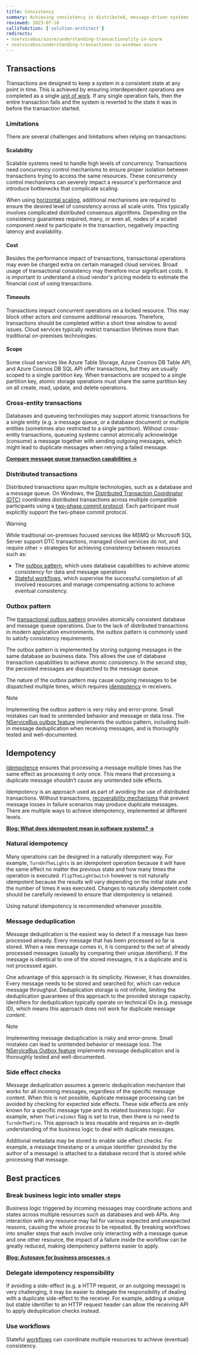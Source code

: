 ```yaml
---
title: Consistency
summary: Achieving consistency in distributed, message-driven systems
reviewed: 2023-07-18
callsToAction: ['solution-architect']
redirects:
- nservicebus/azure/understanding-transactionality-in-azure
- nservicebus/understanding-transactions-in-windows-azure
---
```


## Transactions

Transactions are designed to keep a system in a consistent state at any point in time. This is achieved by ensuring interdependent operations are completed as a single [unit of work](https://en.wikipedia.org/wiki/Unit_of_work). If any single operation fails, then the entire transaction fails and the system is reverted to the state it was in before the transaction started.

### Limitations

There are several challenges and limitations when relying on transactions:

#### Scalability

Scalable systems need to handle high levels of concurrency. Transactions need concurrency control mechanisms to ensure proper isolation between transactions trying to access the same resources. These concurrency control mechanisms can severely impact a resource's performance and introduce bottlenecks that complicate scaling.

When using [horizontal scaling](https://learn.microsoft.com/en-us/azure/well-architected/scalability/design-scale#understand-horizontal-and-vertical-scaling), additional mechanisms are required to ensure the desired level of consistency across all scale units. This typically involves complicated distributed consensus algorithms. Depending on the consistency guarantees required, many, or even all, nodes of a scaled component need to participate in the transaction, negatively impacting latency and availability.

#### Cost

Besides the performance impact of transactions, transactional operations may even be charged extra on certain managed cloud services. Broad usage of transactional consistency may therefore incur significant costs. It is important to understand a cloud vendor's pricing models to estimate the financial cost of using transactions.

#### Timeouts

Transactions impact concurrent operations on a locked resource. This may block other actors and consume additional resources. Therefore, transactions should be completed within a short time window to avoid issues. Cloud services typically restrict transaction lifetimes more than traditional on-premises technologies.

#### Scope

Some cloud services like Azure Table Storage, Azure Cosmos DB Table API, and Azure Cosmos DB SQL API offer transactions, but they are usually scoped to a single partition key. When transactions are scoped to a single partition key, atomic storage operations must share the same partition key on all create, read, update, and delete operations.

### Cross-entity transactions

Databases and queueing technologies may support atomic transactions for a single entity (e.g. a message queue, or a database document) or multiple entities (sometimes also restricted to a single partition). Without cross-entity transactions, queueing systems cannot atomically acknowledge (consume) a message together with sending outgoing messages, which might lead to duplicate messages when retrying a failed message.

[**Compare message queue transaction capabilities →**](/transports/transactions.md)

### Distributed transactions

Distributed transactions span multiple technologies, such as a database and a message queue. On Windows, the [Distributed Transaction Coordinator (DTC)](https://en.wikipedia.org/wiki/Microsoft_Distributed_Transaction_Coordinator) coordinates distributed transactions across multiple compatible participants using a [two-phase commit protocol](https://en.wikipedia.org/wiki/Two-phase_commit_protocol). Each participant must explicitly support the two-phase commit protocol.

> [!WARNING]
> While traditional on-premises focused services like MSMQ or Microsoft SQL Server support DTC transactions, managed cloud services do not, and require other > strategies for achieving consistency between resources such as:
>
> * The [outbox pattern](#transactions-outbox-pattern), which uses database capabilities to achieve atomic consistency for data and message operations
> * [Stateful workflows](workflows.md), which supervise the successful completion of all involved resources and manage compensating actions to achieve eventual consistency.

### Outbox pattern

The [transactional outbox pattern](https://microservices.io/patterns/data/transactional-outbox.html) provides atomically consistent database and message queue operations. Due to the lack of distributed transactions in modern application environments, the outbox pattern is commonly used to satisfy consistency requirements.

The outbox pattern is implemented by storing outgoing messages in the same database as business data. This allows the use of database transaction capabilities to achieve atomic consistency. In the second step, the persisted messages are dispatched to the message queue.

The nature of the outbox pattern may cause outgoing messages to be dispatched multiple times, which requires [idempotency](#idempotency) in receivers.

> [!NOTE]
> Implementing the outbox pattern is very risky and error-prone. Small mistakes can lead to unintended behavior and message or data loss. The [NServiceBus outbox feature](/nservicebus/outbox/) implements the outbox pattern, including built-in message deduplication when receiving messages, and is thoroughly tested and well-documented.

## Idempotency

[Idempotence](https://en.wikipedia.org/wiki/Idempotence) ensures that processing a message multiple times has the same effect as processing it only once. This means that processing a duplicate message shouldn’t cause any unintended side effects.

Idempotency is an approach used as part of avoiding the use of distributed transactions. Without transactions, [recoverability mechanisms](/architecture/recoverability.md) that prevent message losses in failure scenarios may produce duplicate messages. There are multiple ways to achieve idempotency, implemented at different levels.

[**Blog: What does idempotent mean in software systems? →**](https://particular.net/blog/what-does-idempotent-mean)

### Natural idempotency

Many operations can be designed in a naturally idempotent way. For example, `TurnOnTheLights` is an idempotent operation because it will have the same effect no matter the previous state and how many times the operation is executed. `FlipTheLightSwitch` however is not naturally idempotent because the results will vary depending on the initial state and the number of times it was executed. Changes to naturally idempotent code should be carefully reviewed to ensure that idempotency is retained.

Using natural idempotency is recommended whenever possible.

### Message deduplication

Message deduplication is the easiest way to detect if a message has been processed already. Every message that has been processed so far is stored. When a new message comes in, it is compared to the set of already processed messages (usually by comparing their unique identifiers). If the message is identical to one of the stored messages, it is a duplicate and is not processed again.

One advantage of this approach is its simplicity. However, it has downsides. Every message needs to be stored and searched for, which can reduce message throughput. Deduplication storage is not infinite, limiting the deduplication guarantees of this approach to the provided storage capacity. Identifiers for deduplication typically operate on technical IDs (e.g. message ID), which means this approach does not work for duplicate message _content_.

> [!NOTE]
> Implementing message deduplication is risky and error-prone. Small mistakes can lead to unintended behavior or message loss. The [NServiceBus Outbox feature](/nservicebus/outbox/) implements message deduplication and is thoroughly tested and well-documented.

### Side effect checks

Message deduplication assumes a generic deduplication mechanism that works for all incoming messages, regardless of the specific message content. When this is not possible, duplicate message processing can be avoided by checking for expected side effects. These side effects are only known for a specific message type and its related business logic. For example, when `TheFireIsHot` flag is set to true, then there is no need to `TurnOnTheFire`. This approach is less reusable and requires an in-depth understanding of the business logic to deal with duplicate messages.

Additional metadata may be stored to enable side effect checks. For example, a message timestamp or a unique identifier (provided by the author of a message) is attached to a database record that is stored while processing that message.

## Best practices

### Break business logic into smaller steps

Business logic triggered by incoming messages may coordinate actions and states across multiple resources such as databases and web APIs. Any interaction with any resource may fail for various expected and unexpected reasons, causing the whole process to be repeated. By breaking workflows into smaller steps that each involve only interacting with a message queue and one other resource, the impact of a failure inside the workflow can be greatly reduced, making idempotency patterns easier to apply.

[**Blog: Autosave for business processes →**](https://particular.net/blog/autosave-for-your-business)

### Delegate idempotency responsibility

If avoiding a side-effect (e.g. a HTTP request, or an outgoing message) is very challenging, it may be easier to delegate the responsibility of dealing with a duplicate side-effect to the receiver. For example, adding a unique but stable identifier to an HTTP request header can allow the receiving API to apply deduplication checks instead.

### Use workflows

Stateful [workflows](workflows.md) can coordinate multiple resources to achieve (eventual) consistency.
